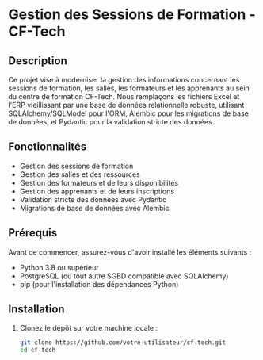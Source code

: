 # Gestion des Sessions de Formation - CF-Tech

## Description

Ce projet vise à moderniser la gestion des informations concernant les sessions de formation, les salles, les formateurs et les apprenants au sein du centre de formation CF-Tech. Nous remplaçons les fichiers Excel et l'ERP vieillissant par une base de données relationnelle robuste, utilisant SQLAlchemy/SQLModel pour l'ORM, Alembic pour les migrations de base de données, et Pydantic pour la validation stricte des données.

## Fonctionnalités

- Gestion des sessions de formation
- Gestion des salles et des ressources
- Gestion des formateurs et de leurs disponibilités
- Gestion des apprenants et de leurs inscriptions
- Validation stricte des données avec Pydantic
- Migrations de base de données avec Alembic

## Prérequis

Avant de commencer, assurez-vous d'avoir installé les éléments suivants :

- Python 3.8 ou supérieur
- PostgreSQL (ou tout autre SGBD compatible avec SQLAlchemy)
- pip (pour l'installation des dépendances Python)

## Installation

1. Clonez le dépôt sur votre machine locale :

   ```bash
   git clone https://github.com/votre-utilisateur/cf-tech.git
   cd cf-tech
